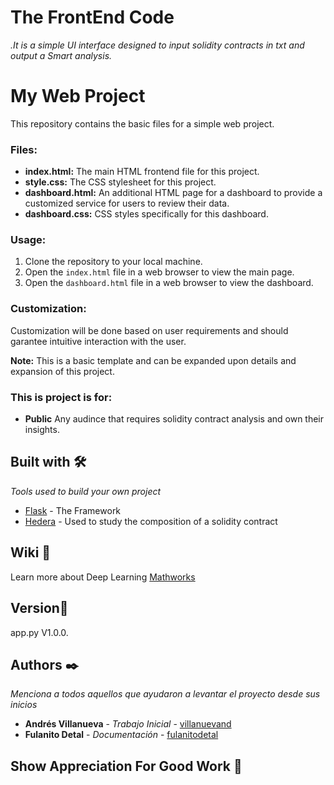 # The FrontEnd Code

_.It is a simple UI interface designed to input solidity contracts in txt and output a Smart analysis._

# My Web Project

This repository contains the basic files for a simple web project.

### Files:
* **index.html:** The main HTML frontend file for this project.
* **style.css:** The CSS stylesheet for this project.
* **dashboard.html:** An additional HTML page for a dashboard to provide a customized service for users to review their data.
* **dashboard.css:** CSS styles specifically for this dashboard.

### Usage:
1. Clone the repository to your local machine.
2. Open the `index.html` file in a web browser to view the main page.
3. Open the `dashboard.html` file in a web browser to view the dashboard.

### Customization:
Customization will be done based on user requirements and should garantee intuitive interaction with the user.

**Note:** This is a basic template and can be expanded upon details and expansion of this project.

### This is project is for:
* **Public** Any audince that requires solidity contract analysis and own their insights.




## Built with 🛠️

_Tools used to build your own project_

* [Flask](https://flask.palletsprojects.com/en/3.0.x/) - The Framework
* [Hedera](https://hedera.com/learning/smart-contracts/smart-contract-security#:~:text=Smart%20contract%20security%20refers%20to,or%20interacting%20with%20smart%20contracts) - Used to study the composition of a solidity contract


## Wiki 📖

Learn more about Deep Learning [Mathworks](https://www.mathworks.com/discovery/deep-learning.html)

## Version📌

app.py V1.0.0.

## Authors ✒️

_Menciona a todos aquellos que ayudaron a levantar el proyecto desde sus inicios_

* **Andrés Villanueva** - *Trabajo Inicial* - [villanuevand](https://github.com/villanuevand)
* **Fulanito Detal** - *Documentación* - [fulanitodetal](#fulanito-de-tal)



## Show Appreciation For Good Work 🎁
